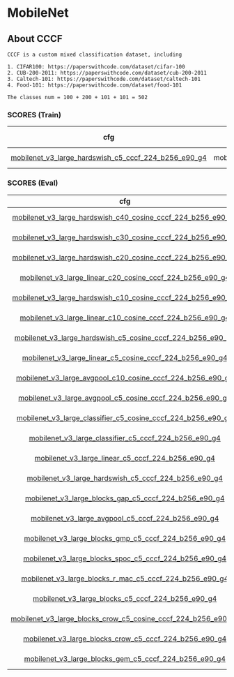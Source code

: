 
# MobileNet

## About CCCF

    CCCF is a custom mixed classification dataset, including

    1. CIFAR100: https://paperswithcode.com/dataset/cifar-100
    2. CUB-200-2011: https://paperswithcode.com/dataset/cub-200-2011
    3. Caltech-101: https://paperswithcode.com/dataset/caltech-101
    4. Food-101: https://paperswithcode.com/dataset/food-101

    The classes num = 100 + 200 + 101 + 101 = 502

### SCORES (Train)

| cfg |    model   |   top1/top3/top5/top10   |       loss       | optimizer | lr-scheduler | epoch | pretrained |
|:---:|:----------:|:-------------:|:----------------:|:---------:|:------------:|:-----:|:-----:|
|  [mobilenet_v3_large_hardswish_c5_cccf_224_b256_e90_g4](../../configs/cccf/mobilenet/mobilenet_v3_large_hardswish_c5_cccf_224_b256_e90_g4.yaml)   |  mobilenet_v3_large  | 44.161 / 60.271 / 67.387 / 75.549  | CrossEntropyLoss |    SGD    |  MultiStepLR |   90  |   True  |

### SCORES (Eval)

| cfg |    model   |   top1/top3/top5/top10   |   feat_type   | max_num | aggregate | enhance | distance | rank |
|:---:|:----------:|:-------------:|:----------------:|:---------:|:------------:|:-----:|:-----:|:-----:|
|  [mobilenet_v3_large_hardswish_c40_cosine_cccf_224_b256_e90_g4](../configs/cccf/mobilenet/mobilenet_v3_large_hardswish_c40_cosine_cccf_224_b256_e90_g4.yaml)   |  mobilenet_v3_large  | 57.204 / 71.445 / 76.924 / 82.740   | hardswish |    40    |  identity |   identity  |   cosine  | normal  |
|  [mobilenet_v3_large_hardswish_c30_cosine_cccf_224_b256_e90_g4](../configs/cccf/mobilenet/mobilenet_v3_large_hardswish_c30_cosine_cccf_224_b256_e90_g4.yaml)   |  mobilenet_v3_large  | 57.092 / 71.323 / 76.868 / 82.730   | hardswish |    30    |  identity |   identity  |   cosine  | normal  |
|  [mobilenet_v3_large_hardswish_c20_cosine_cccf_224_b256_e90_g4](../configs/cccf/mobilenet/mobilenet_v3_large_hardswish_c20_cosine_cccf_224_b256_e90_g4.yaml)   |  mobilenet_v3_large  | 56.858 / 71.220 / 76.662 / 82.805   | hardswish |    20    |  identity |   identity  |   cosine  | normal  |
|  [mobilenet_v3_large_linear_c20_cosine_cccf_224_b256_e90_g4](../configs/cccf/mobilenet/mobilenet_v3_large_linear_c20_cosine_cccf_224_b256_e90_g4.yaml)   |  mobilenet_v3_large  | 56.858 / 71.220 / 76.662 / 82.805   | linear |    20    |  identity |   identity  |   cosine  | normal  |
|  [mobilenet_v3_large_hardswish_c10_cosine_cccf_224_b256_e90_g4](../configs/cccf/mobilenet/mobilenet_v3_large_hardswish_c10_cosine_cccf_224_b256_e90_g4.yaml)   |  mobilenet_v3_large  | 55.203 / 70.351 / 76.213 / 82.618   | hardswish |    10    |  identity |   identity  |   cosine  | normal  |
|  [mobilenet_v3_large_linear_c10_cosine_cccf_224_b256_e90_g4](../configs/cccf/mobilenet/mobilenet_v3_large_linear_c10_cosine_cccf_224_b256_e90_g4.yaml)   |  mobilenet_v3_large  | 55.157 / 70.341 / 76.204 / 82.618   | linear |    10    |  identity |   identity  |   cosine  | normal  |
|  [mobilenet_v3_large_hardswish_c5_cosine_cccf_224_b256_e90_g4](../configs/cccf/mobilenet/mobilenet_v3_large_hardswish_c5_cosine_cccf_224_b256_e90_g4.yaml)   |  mobilenet_v3_large  | 52.894 / 69.060 / 75.175 / 82.347   | hardswish |    5    |  identity |   identity  |   cosine  | normal  |
|  [mobilenet_v3_large_linear_c5_cosine_cccf_224_b256_e90_g4](../configs/cccf/mobilenet/mobilenet_v3_large_linear_c5_cosine_cccf_224_b256_e90_g4.yaml)   |  mobilenet_v3_large  | 52.885 / 69.070 / 75.175 / 82.347   | linear |    5    |  identity |   identity  |   cosine  | normal  |
|  [mobilenet_v3_large_avgpool_c10_cosine_cccf_224_b256_e90_g4](../configs/cccf/mobilenet/mobilenet_v3_large_avgpool_c10_cosine_cccf_224_b256_e90_g4.yaml)   |  mobilenet_v3_large  | 49.257 / 64.628 / 70.856 / 78.149   | avgpool |    10    |  identity |   identity  |   cosine  | normal  |
|  [mobilenet_v3_large_avgpool_c5_cosine_cccf_224_b256_e90_g4](../configs/cccf/mobilenet/mobilenet_v3_large_avgpool_c5_cosine_cccf_224_b256_e90_g4.yaml)   |  mobilenet_v3_large  | 49.247 / 64.656 / 70.856 / 78.149   | avgpool |    5    |  identity |   identity  |   cosine  | normal  |
|  [mobilenet_v3_large_classifier_c5_cosine_cccf_224_b256_e90_g4](../configs/cccf/mobilenet/mobilenet_v3_large_classifier_c5_cosine_cccf_224_b256_e90_g4.yaml)   |  mobilenet_v3_large  | 48.396 / 64.899 / 72.118 / 79.710   | classifier |    5    |  identity |   identity  |   cosine  | normal  |
|  [mobilenet_v3_large_classifier_c5_cccf_224_b256_e90_g4](../configs/cccf/mobilenet/mobilenet_v3_large_classifier_c5_cccf_224_b256_e90_g4.yaml)   |  mobilenet_v3_large  | 44.647 / 61.692 / 69.201 / 77.803   | classifier |    5    |  identity |   identity  |   euclidean  | normal  |
|  [mobilenet_v3_large_linear_c5_cccf_224_b256_e90_g4](../configs/cccf/mobilenet/mobilenet_v3_large_linear_c5_cccf_224_b256_e90_g4.yaml)   |  mobilenet_v3_large  | 44.180 / 60.281 / 67.396 / 75.559   | linear |    5    |  identity |   identity  |   euclidean  | normal  |
|  [mobilenet_v3_large_hardswish_c5_cccf_224_b256_e90_g4](../configs/cccf/mobilenet/mobilenet_v3_large_hardswish_c5_cccf_224_b256_e90_g4.yaml)   |  mobilenet_v3_large  | 44.161 / 60.281 / 67.405 / 75.540   | hardswish |    5    |  identity |   identity  |   euclidean  | normal  |
|  [mobilenet_v3_large_blocks_gap_c5_cccf_224_b256_e90_g4](../configs/cccf/mobilenet/mobilenet_v3_large_blocks_gap_c5_cccf_224_b256_e90_g4.yaml)   |  mobilenet_v3_large  | 42.590 / 58.560 / 65.554 / 73.427   | blocks |    5    |  gap |   identity  |   euclidean  | normal  |
|  [mobilenet_v3_large_avgpool_c5_cccf_224_b256_e90_g4](../configs/cccf/mobilenet/mobilenet_v3_large_avgpool_c5_cccf_224_b256_e90_g4.yaml)   |  mobilenet_v3_large  | 42.581 / 58.541 / 65.545 / 73.427   | avgpool |    5    |  identity |   identity  |   euclidean  | normal  |
|  [mobilenet_v3_large_blocks_gmp_c5_cccf_224_b256_e90_g4](../configs/cccf/mobilenet/mobilenet_v3_large_blocks_gmp_c5_cccf_224_b256_e90_g4.yaml)   |  mobilenet_v3_large  | 37.831 / 53.539 / 60.346 / 68.920   | blocks |    5    |  gmp |   identity  |   euclidean  | normal  |
|  [mobilenet_v3_large_blocks_spoc_c5_cccf_224_b256_e90_g4](../configs/cccf/mobilenet/mobilenet_v3_large_blocks_spoc_c5_cccf_224_b256_e90_g4.yaml)   |  mobilenet_v3_large  | 33.717 / 47.115 / 53.661 / 61.805   | blocks |    5    |  spoc |   identity  |   euclidean  | normal  |
|  [mobilenet_v3_large_blocks_r_mac_c5_cccf_224_b256_e90_g4](../configs/cccf/mobilenet/mobilenet_v3_large_blocks_r_mac_c5_cccf_224_b256_e90_g4.yaml)   |  mobilenet_v3_large  | 28.331 / 42.712 / 49.799 / 58.597   | blocks |    5    |  r_mac |   identity  |   euclidean  | normal  |
|  [mobilenet_v3_large_blocks_c5_cccf_224_b256_e90_g4](../configs/cccf/mobilenet/mobilenet_v3_large_blocks_c5_cccf_224_b256_e90_g4.yaml)   |  mobilenet_v3_large  | 15.035 / 21.337 / 24.507 / 29.677   | blocks |    5    |  identity |   identity  |   euclidean  | normal  |
|  [mobilenet_v3_large_blocks_crow_c5_cosine_cccf_224_b256_e90_g4](../configs/cccf/mobilenet/mobilenet_v3_large_blocks_crow_c5_cosine_cccf_224_b256_e90_g4.yaml)   |  mobilenet_v3_large  |  0.776 / 1.262 / 1.440 / 1.711  | blocks |    5    |  crow |   identity  |   cosine  | normal  |
|  [mobilenet_v3_large_blocks_crow_c5_cccf_224_b256_e90_g4](../configs/cccf/mobilenet/mobilenet_v3_large_blocks_crow_c5_cccf_224_b256_e90_g4.yaml)   |  mobilenet_v3_large  |  0.664 / 1.169 / 1.356 / 1.674  | blocks |    5    |  crow |   identity  |   euclidean  | normal  |
|  [mobilenet_v3_large_blocks_gem_c5_cccf_224_b256_e90_g4](../configs/cccf/mobilenet/mobilenet_v3_large_blocks_gem_c5_cccf_224_b256_e90_g4.yaml)   |  mobilenet_v3_large  | 0.168 / 0.486 / 0.589 / 0.823   | blocks |    5    |  gem |   identity  |   euclidean  | normal  |






